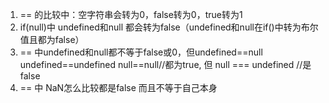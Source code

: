 1. == 的比较中：空字符串会转为0，false转为0，true转为1
2. if(null)中 undefined和null 都会转为false（undefined和null在if()中转为布尔值且都为false）
3. == 中undefined和null都不等于false或0，但undefined==null undefined==undefined null==null//都为true, 但 null === undefined //是false
4. == 中 NaN怎么比较都是false 而且不等于自己本身
